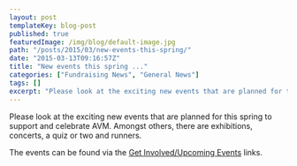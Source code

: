 ```yaml
---
layout: post
templateKey: blog-post
published: true
featuredImage: /img/blog/default-image.jpg
path: "/posts/2015/03/new-events-this-spring/"
date: "2015-03-13T09:16:57Z"
title: "New events this spring ..."
categories: ["Fundraising News", "General News"]
tags: []
excerpt: "Please look at the exciting new events that are planned for this spring to support and celebrate AV..."
---
```


Please look at the exciting new events that are planned for this spring to support and celebrate AVM. Amongst others, there are exhibitions, concerts, a quiz or two and runners.

The events can be found via the [Get Involved/Upcoming Events](https://www.africanvision.org.uk/events/) links.